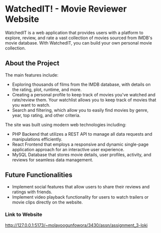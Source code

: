 # WatchedIT! - Movie Reviewer Website 

WatchedIT is a web application  that provides users with a platform to explore, review, and rate a vast collection of movies sourced from IMDB's movie database. With WatchedIT, you can build your own personal movie collection.

## About the Project

The main features include:

- Exploring thousands of films from the IMDB database, with details on the rating, plot, runtime, and more.
- Creating a personal profile to keep track of movies you've watched and rate/review them. Your watchlist allows you to keep track of movies that you want to watch.
- Search and filtering, which allow you to easily find movies by genre, year, top rating, and other criteria.

The site was built using modern web technologies including:

- PHP Backend that utilizes a REST API to manage all data requests and manipulations efficiently.
- React Frontend that employs a responsive and dynamic single-page application approach for an interactive user experience.
- MySQL Database that stores movie details, user profiles, activity, and reviews for seamless data management.

## Future Functionalities

- Implement social features that allow users to share their reviews and ratings with friends.
- Implement video playback functionality for users to watch trailers or movie clips directly on the website.

### Link to Website

<http://127.0.0.1:5173/~molayoogunfowora/3430/assn/assignment_3-loki>
